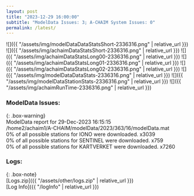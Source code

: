 ```yaml
---
layout: post
title: "2023-12-29 16:00:00"
subtitle: "ModelData Issues: 3; A-CHAIM System Issues: 0"
permalink: /latest/
---
```


![]({{ "/assets/img/modelDataDataStatsShort-2336316.png" | relative_url }})
![]({{ "/assets/img/achaimDataStatsShort-2336316.png" | relative_url }})
![]({{ "/assets/img/achaimDataStatsLong00-2336316.png" | relative_url }})
![]({{ "/assets/img/achaimDataStatsLong01-2336316.png" | relative_url }})
![]({{ "/assets/img/achaimDataStatsLong02-2336316.png" | relative_url }})
![]({{ "/assets/img/modelDataDataStats-2336316.png" | relative_url }})
![]({{ "/assets/img/modelDataStationStats-2336316.png" | relative_url }})
![]({{ "/assets/img/achaimRunTime-2336316.png" | relative_url }})


### ModelData Issues:  
  
{: .box-warning}  
 ModelData report for 29-Dec-2023 16:15:15   
 /home2/achaim1/A-CHAIM/modelData/2023/363/16/modelData.mat   
 0% of all possible stations for IONO were downloaded. x3039   
 0% of all possible stations for SENTINEL were downloaded. x759   
 0% of all possible stations for KARTVERKET were downloaded. x7260   
  


### Logs:  
  
{: .box-note}  
[Logs.zip]({{ "/assets/other/logs.zip" | relative_url }})  
[Log Info]({{ "/logInfo" | relative_url }})  
